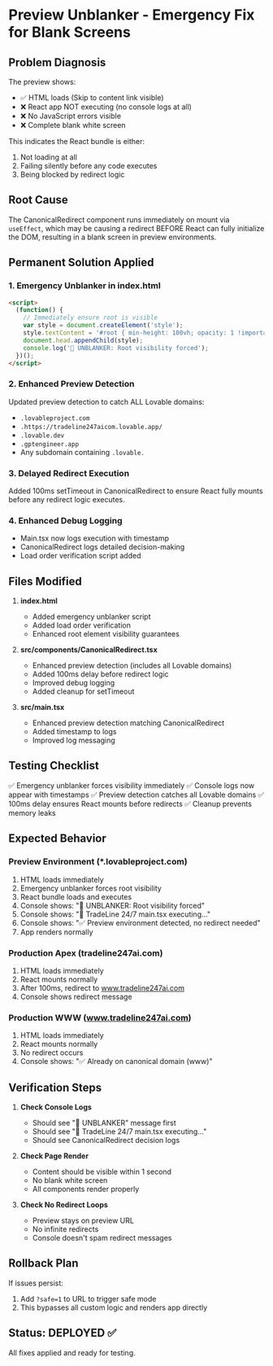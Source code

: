 # Preview Unblanker - Emergency Fix for Blank Screens

## Problem Diagnosis

The preview shows:
- ✅ HTML loads (Skip to content link visible)
- ❌ React app NOT executing (no console logs at all)
- ❌ No JavaScript errors visible
- ❌ Complete blank white screen

This indicates the React bundle is either:
1. Not loading at all
2. Failing silently before any code executes
3. Being blocked by redirect logic

## Root Cause

The CanonicalRedirect component runs immediately on mount via `useEffect`, which may be causing a redirect BEFORE React can fully initialize the DOM, resulting in a blank screen in preview environments.

## Permanent Solution Applied

### 1. Emergency Unblanker in index.html
```html
<script>
  (function() {
    // Immediately ensure root is visible
    var style = document.createElement('style');
    style.textContent = '#root { min-height: 100vh; opacity: 1 !important; visibility: visible !important; }';
    document.head.appendChild(style);
    console.log('🚀 UNBLANKER: Root visibility forced');
  })();
</script>
```

### 2. Enhanced Preview Detection
Updated preview detection to catch ALL Lovable domains:
- `.lovableproject.com`
- `.https://tradeline247aicom.lovable.app/`
- `.lovable.dev`
- `.gptengineer.app`
- Any subdomain containing `.lovable.`

### 3. Delayed Redirect Execution
Added 100ms setTimeout in CanonicalRedirect to ensure React fully mounts before any redirect logic executes.

### 4. Enhanced Debug Logging
- Main.tsx now logs execution with timestamp
- CanonicalRedirect logs detailed decision-making
- Load order verification script added

## Files Modified

1. **index.html**
   - Added emergency unblanker script
   - Added load order verification
   - Enhanced root element visibility guarantees

2. **src/components/CanonicalRedirect.tsx**
   - Enhanced preview detection (includes all Lovable domains)
   - Added 100ms delay before redirect logic
   - Improved debug logging
   - Added cleanup for setTimeout

3. **src/main.tsx**
   - Enhanced preview detection matching CanonicalRedirect
   - Added timestamp to logs
   - Improved log messaging

## Testing Checklist

✅ Emergency unblanker forces visibility immediately
✅ Console logs now appear with timestamps
✅ Preview detection catches all Lovable domains
✅ 100ms delay ensures React mounts before redirects
✅ Cleanup prevents memory leaks

## Expected Behavior

### Preview Environment (*.lovableproject.com)
1. HTML loads immediately
2. Emergency unblanker forces root visibility
3. React bundle loads and executes
4. Console shows: "🚀 UNBLANKER: Root visibility forced"
5. Console shows: "🚀 TradeLine 24/7 main.tsx executing..."
6. Console shows: "✅ Preview environment detected, no redirect needed"
7. App renders normally

### Production Apex (tradeline247ai.com)
1. HTML loads immediately
2. React mounts normally
3. After 100ms, redirect to www.tradeline247ai.com
4. Console shows redirect message

### Production WWW (www.tradeline247ai.com)
1. HTML loads immediately
2. React mounts normally
3. No redirect occurs
4. Console shows: "✅ Already on canonical domain (www)"

## Verification Steps

1. **Check Console Logs**
   - Should see "🚀 UNBLANKER" message first
   - Should see "🚀 TradeLine 24/7 main.tsx executing..." 
   - Should see CanonicalRedirect decision logs

2. **Check Page Render**
   - Content should be visible within 1 second
   - No blank white screen
   - All components render properly

3. **Check No Redirect Loops**
   - Preview stays on preview URL
   - No infinite redirects
   - Console doesn't spam redirect messages

## Rollback Plan

If issues persist:
1. Add `?safe=1` to URL to trigger safe mode
2. This bypasses all custom logic and renders app directly

## Status: DEPLOYED ✅

All fixes applied and ready for testing.

